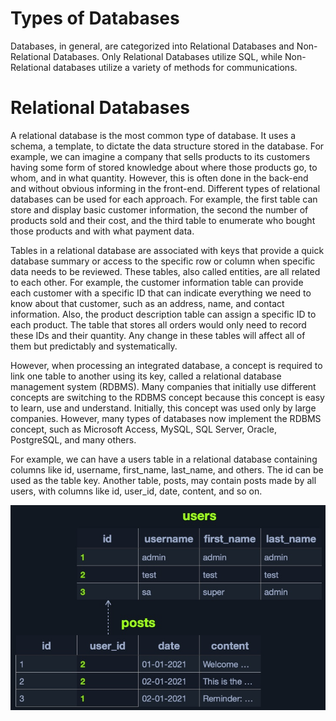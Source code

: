 # Types of Databases
Databases, in general, are categorized into Relational Databases and Non-Relational Databases. Only Relational Databases utilize SQL, while Non-Relational databases utilize a variety of methods for communications.

# Relational Databases
A relational database is the most common type of database. It uses a schema, a template, to dictate the data structure stored in the database. For example, we can imagine a company that sells products to its customers having some form of stored knowledge about where those products go, to whom, and in what quantity. However, this is often done in the back-end and without obvious informing in the front-end. Different types of relational databases can be used for each approach. For example, the first table can store and display basic customer information, the second the number of products sold and their cost, and the third table to enumerate who bought those products and with what payment data.

Tables in a relational database are associated with keys that provide a quick database summary or access to the specific row or column when specific data needs to be reviewed. These tables, also called entities, are all related to each other. For example, the customer information table can provide each customer with a specific ID that can indicate everything we need to know about that customer, such as an address, name, and contact information. Also, the product description table can assign a specific ID to each product. The table that stores all orders would only need to record these IDs and their quantity. Any change in these tables will affect all of them but predictably and systematically.

However, when processing an integrated database, a concept is required to link one table to another using its key, called a relational database management system (RDBMS). Many companies that initially use different concepts are switching to the RDBMS concept because this concept is easy to learn, use and understand. Initially, this concept was used only by large companies. However, many types of databases now implement the RDBMS concept, such as Microsoft Access, MySQL, SQL Server, Oracle, PostgreSQL, and many others.

For example, we can have a users table in a relational database containing columns like id, username, first_name, last_name, and others. The id can be used as the table key. Another table, posts, may contain posts made by all users, with columns like id, user_id, date, content, and so on.
<p align="center">
<img src="https://github.com/evildevill/sql_fundamentals/blob/main/img/web_apps_relational_db.jpg"/>
</p>
